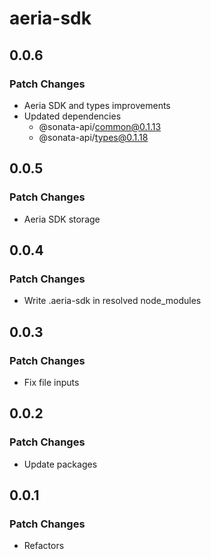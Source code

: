 # aeria-sdk

## 0.0.6

### Patch Changes

- Aeria SDK and types improvements
- Updated dependencies
  - @sonata-api/common@0.1.13
  - @sonata-api/types@0.1.18

## 0.0.5

### Patch Changes

- Aeria SDK storage

## 0.0.4

### Patch Changes

- Write .aeria-sdk in resolved node_modules

## 0.0.3

### Patch Changes

- Fix file inputs

## 0.0.2

### Patch Changes

- Update packages

## 0.0.1

### Patch Changes

- Refactors
